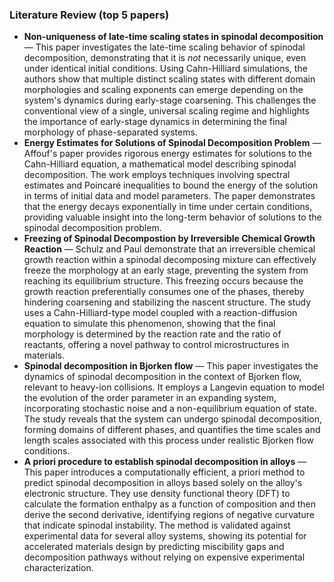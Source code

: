 ### Literature Review (top 5 papers)
- **Non-uniqueness of late-time scaling states in spinodal decomposition** — This paper investigates the late-time scaling behavior of spinodal decomposition, demonstrating that it is *not* necessarily unique, even under identical initial conditions. Using Cahn-Hilliard simulations, the authors show that multiple distinct scaling states with different domain morphologies and scaling exponents can emerge depending on the system's dynamics during early-stage coarsening. This challenges the conventional view of a single, universal scaling regime and highlights the importance of early-stage dynamics in determining the final morphology of phase-separated systems.
- **Energy Estimates for Solutions of Spinodal Decomposition Problem** — Affouf's paper provides rigorous energy estimates for solutions to the Cahn-Hilliard equation, a mathematical model describing spinodal decomposition. The work employs techniques involving spectral estimates and Poincaré inequalities to bound the energy of the solution in terms of initial data and model parameters. The paper demonstrates that the energy decays exponentially in time under certain conditions, providing valuable insight into the long-term behavior of solutions to the spinodal decomposition problem.
- **Freezing of Spinodal Decompostion by Irreversible Chemical Growth Reaction** — Schulz and Paul demonstrate that an irreversible chemical growth reaction within a spinodal decomposing mixture can effectively freeze the morphology at an early stage, preventing the system from reaching its equilibrium structure. This freezing occurs because the growth reaction preferentially consumes one of the phases, thereby hindering coarsening and stabilizing the nascent structure. The study uses a Cahn-Hilliard-type model coupled with a reaction-diffusion equation to simulate this phenomenon, showing that the final morphology is determined by the reaction rate and the ratio of reactants, offering a novel pathway to control microstructures in materials.
- **Spinodal decomposition in Bjorken flow** — This paper investigates the dynamics of spinodal decomposition in the context of Bjorken flow, relevant to heavy-ion collisions. It employs a Langevin equation to model the evolution of the order parameter in an expanding system, incorporating stochastic noise and a non-equilibrium equation of state. The study reveals that the system can undergo spinodal decomposition, forming domains of different phases, and quantifies the time scales and length scales associated with this process under realistic Bjorken flow conditions.
- **A priori procedure to establish spinodal decomposition in alloys** — This paper introduces a computationally efficient, a priori method to predict spinodal decomposition in alloys based solely on the alloy's electronic structure. They use density functional theory (DFT) to calculate the formation enthalpy as a function of composition and then derive the second derivative, identifying regions of negative curvature that indicate spinodal instability. The method is validated against experimental data for several alloy systems, showing its potential for accelerated materials design by predicting miscibility gaps and decomposition pathways without relying on expensive experimental characterization.